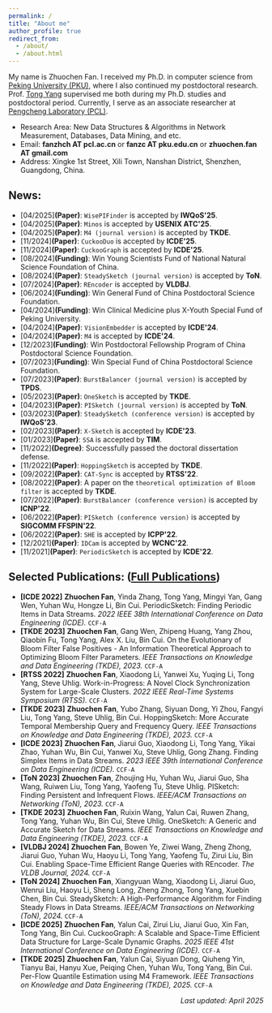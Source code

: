 ```yaml
---
permalink: /
title: "About me"
author_profile: true
redirect_from: 
  - /about/
  - /about.html
---
```


My name is Zhuochen Fan. I received my Ph.D. in computer science from [Peking University (PKU)](https://www.pku.edu.cn/), where I also continued my postdoctoral research. Prof. [Tong Yang](https://yangtonghome.github.io/) supervised me both during my Ph.D. studies and postdoctoral period. Currently, I serve as an associate researcher at [Pengcheng Laboratory (PCL)](https://www.pcl.ac.cn/).
- Research Area: New Data Structures & Algorithms in Network Measurement, Databases, Data Mining, and etc.
- Email: **fanzhch AT pcl.ac.cn** or **fanzc AT pku.edu.cn** or **zhuochen.fan AT gmail.com**
- Address: Xingke 1st Street, Xili Town, Nanshan District, Shenzhen, Guangdong, China.

## News: 
- [04/2025]**(Paper)**: `WisePIFinder` is accepted by **IWQoS'25**.
- [04/2025]**(Paper)**: `Minos` is accepted by **USENIX ATC'25**.
- [04/2025]**(Paper)**: `M4 (journal version)` is accepted by **TKDE**.
- [11/2024]**(Paper)**: `CuckooDuo` is accepted by **ICDE'25**.
- [11/2024]**(Paper)**: `CuckooGraph` is accepted by **ICDE'25**.
- [08/2024]**(Funding)**: Win Young Scientists Fund of National Natural Science Foundation of China.
- [08/2024]**(Paper)**: `SteadySketch (journal version)` is accepted by **ToN**.
- [07/2024]**(Paper)**: `REncoder` is accepted by **VLDBJ**.
- [06/2024]**(Funding)**: Win General Fund of China Postdoctoral Science Foundation.
- [04/2024]**(Funding)**: Win Clinical Medicine plus X-Youth Special Fund of Peking University.
- [04/2024]**(Paper)**: `VisionEmbedder` is accepted by **ICDE'24**.
- [04/2024]**(Paper)**: `M4` is accepted by **ICDE'24**.
- [12/2023]**(Funding)**: Win Postdoctoral Fellowship Program of China Postdoctoral Science Foundation.
- [07/2023]**(Funding)**: Win Special Fund of China Postdoctoral Science Foundation.
- [07/2023]**(Paper)**: `BurstBalancer (journal version)` is accepted by **TPDS**.
- [05/2023]**(Paper)**: `OneSketch` is accepted by **TKDE**.
- [04/2023]**(Paper)**: `PISketch (journal version)` is accepted by **ToN**.
- [03/2023]**(Paper)**: `SteadySketch (conference version)` is accepted by **IWQoS'23**.
- [02/2023]**(Paper)**: `X-Sketch` is accepted by **ICDE'23**.
- [01/2023]**(Paper)**: `SSA` is accepted by **TIM**.
- [11/2022]**(Degree)**: Successfully passed the doctoral dissertation defense.
- [11/2022]**(Paper)**: `HoppingSketch` is accepted by **TKDE**.
- [09/2022]**(Paper)**: `CAT-Sync` is accepted by **RTSS'22**.
- [08/2022]**(Paper)**: A paper on the `theoretical optimization of Bloom filter` is accepted by **TKDE**.
- [07/2022]**(Paper)**: `BurstBalancer (conference version)` is accepted by **ICNP'22**.
- [06/2022]**(Paper)**: `PISketch (conference version)` is accepted by **SIGCOMM FFSPIN'22**.
- [06/2022]**(Paper)**: `SHE` is accepted by **ICPP'22**.
- [12/2021]**(Paper)**: `IDCam` is accepted by **WCNC'22**.
- [11/2021]**(Paper)**: `PeriodicSketch` is accepted by **ICDE'22**.

## Selected Publications: ([Full Publications](/publications/))
- **[ICDE 2022]** **Zhuochen Fan**, Yinda Zhang, Tong Yang, Mingyi Yan, Gang Wen, Yuhan Wu, Hongze Li, Bin Cui. PeriodicSketch: Finding Periodic Items in Data Streams. *2022 IEEE 38th International Conference on Data Engineering (ICDE).* `CCF-A`
- **[TKDE 2023]** **Zhuochen Fan**, Gang Wen, Zhipeng Huang, Yang Zhou, Qiaobin Fu, Tong Yang, Alex X. Liu, Bin Cui. On the Evolutionary of Bloom Filter False Positives - An Information Theoretical Approach to Optimizing Bloom Filter Parameters. *IEEE Transactions on Knowledge and Data Engineering (TKDE), 2023.* `CCF-A`
- **[RTSS 2022]** **Zhuochen Fan**, Xiaodong Li, Yanwei Xu, Yuqing Li, Tong Yang, Steve Uhlig. Work-in-Progress: A Novel Clock Synchronization System for Large-Scale Clusters. *2022 IEEE Real-Time Systems Symposium (RTSS).* `CCF-A`
- **[TKDE 2023]** **Zhuochen Fan**, Yubo Zhang, Siyuan Dong, Yi Zhou, Fangyi Liu, Tong Yang, Steve Uhlig, Bin Cui. HoppingSketch: More Accurate Temporal Membership Query and Frequency Query. *IEEE Transactions on Knowledge and Data Engineering (TKDE), 2023.* `CCF-A`
- **[ICDE 2023]** **Zhuochen Fan**, Jiarui Guo, Xiaodong Li, Tong Yang, Yikai Zhao, Yuhan Wu, Bin Cui, Yanwei Xu, Steve Uhlig, Gong Zhang. Finding Simplex Items in Data Streams. *2023 IEEE 39th International Conference on Data Engineering (ICDE).* `CCF-A`
- **[ToN 2023]** **Zhuochen Fan**, Zhoujing Hu, Yuhan Wu, Jiarui Guo, Sha Wang, Ruiwen Liu, Tong Yang, Yaofeng Tu, Steve Uhlig. PISketch: Finding Persistent and Infrequent Flows. *IEEE/ACM Transactions on Networking (ToN), 2023.* `CCF-A`
- **[TKDE 2023]** **Zhuochen Fan**, Ruixin Wang, Yalun Cai, Ruwen Zhang, Tong Yang, Yuhan Wu, Bin Cui, Steve Uhlig. OneSketch: A Generic and Accurate Sketch for Data Streams. *IEEE Transactions on Knowledge and Data Engineering (TKDE), 2023.* `CCF-A`
- **[VLDBJ 2024]** **Zhuochen Fan**, Bowen Ye, Ziwei Wang, Zheng Zhong, Jiarui Guo, Yuhan Wu, Haoyu Li, Tong Yang, Yaofeng Tu, Zirui Liu, Bin Cui. Enabling Space-Time Efficient Range Queries with REncoder. *The VLDB Journal, 2024.* `CCF-A`
- **[ToN 2024]** **Zhuochen Fan**, Xiangyuan Wang, Xiaodong Li, Jiarui Guo, Wenrui Liu, Haoyu Li, Sheng Long, Zheng Zhong, Tong Yang, Xuebin Chen, Bin Cui. SteadySketch: A High-Performance Algorithm for Finding Steady Flows in Data Streams. *IEEE/ACM Transactions on Networking (ToN), 2024.* `CCF-A`
- **[ICDE 2025]** **Zhuochen Fan**, Yalun Cai, Zirui Liu, Jiarui Guo, Xin Fan, Tong Yang, Bin Cui. CuckooGraph: A Scalable and Space-Time Efficient Data Structure for Large-Scale Dynamic Graphs. *2025 IEEE 41st International Conference on Data Engineering (ICDE).* `CCF-A`
- **[TKDE 2025]** **Zhuochen Fan**, Yalun Cai, Siyuan Dong, Qiuheng Yin, Tianyu Bai, Hanyu Xue, Peiqing Chen, Yuhan Wu, Tong Yang, Bin Cui. Per-Flow Quantile Estimation using M4 Framework. *IEEE Transactions on Knowledge and Data Engineering (TKDE), 2025.* `CCF-A`

<p align='right'><i>Last updated: April 2025</i></p>
